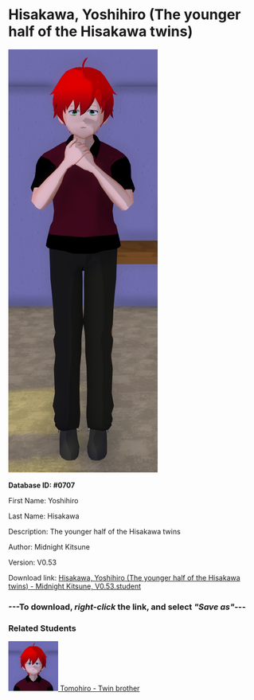 # Hisakawa, Yoshihiro (The younger half of the Hisakawa twins)

<img src="../../Files/Images/Hisakawa, Yoshihiro (The younger half of the Hisakawa twins).png" title="Hisakawa, Yoshihiro (The younger half of the Hisakawa twins) - Midnight Kitsune, V0.53">

**Database ID: #0707**

First Name: Yoshihiro

Last Name: Hisakawa

Description: The younger half of the Hisakawa twins

Author: Midnight Kitsune

Version: V0.53

Download link: <a href="https://raw.githubusercontent.com/Arbiter1223/Daigaku-Gurashi-Custom-Students/master/Files/Student%20Files/Hisakawa%2C%20Yoshihiro%20(The%20younger%20half%20of%20the%20Hisakawa%20twins)%20-%20Midnight%20Kitsune%2C%20V0.53.student">Hisakawa, Yoshihiro (The younger half of the Hisakawa twins) - Midnight Kitsune, V0.53.student</a>

### ---**To download, _right-click_ the link, and select _"Save as"_**---

### Related Students

<a href="Hisakawa, Tomohiro (The older half of the Hisakawa twins).md"><img src="../../Files/Thumbs/Hisakawa, Tomohiro (The older half of the Hisakawa twins).png" height="100" width="100" title="Hisakawa, Tomohiro (The older half of the Hisakawa twins) - Midnight Kitsune, V0.53"></a><a href="Hisakawa, Tomohiro (The older half of the Hisakawa twins).md"> Tomohiro - Twin brother</a>

